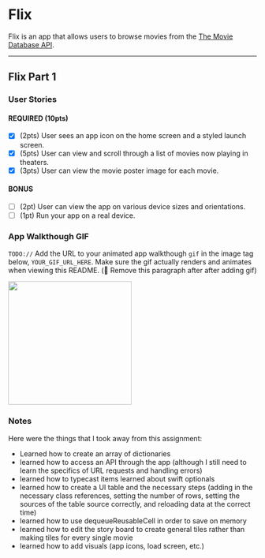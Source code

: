 # Flix

Flix is an app that allows users to browse movies from the [The Movie Database API](http://docs.themoviedb.apiary.io/#).

---

## Flix Part 1

### User Stories

#### REQUIRED (10pts)
- [x] (2pts) User sees an app icon on the home screen and a styled launch screen.
- [x] (5pts) User can view and scroll through a list of movies now playing in theaters.
- [x] (3pts) User can view the movie poster image for each movie.

#### BONUS
- [ ] (2pt) User can view the app on various device sizes and orientations.
- [ ] (1pt) Run your app on a real device.

### App Walkthough GIF
`TODO://` Add the URL to your animated app walkthough `gif` in the image tag below, `YOUR_GIF_URL_HERE`. Make sure the gif actually renders and animates when viewing this README. (🚫 Remove this paragraph after after adding gif)

<img src="YOUR_GIF_URL_HERE" width=250><br>

### Notes

Here were the things that I took away from this assignment: 
- Learned how to create an array of dictionaries 
- learned how to access an API through the app (although I still need to learn the specifics of URL requests and handling errors) 
- learned how to typecast items 
learned about swift optionals 
- learned how to create a UI table and the necessary steps (adding in the necessary class references, setting the number of rows, setting the sources of the table source correctly, and reloading data at the correct time) 
- learned how to use dequeueReusableCell in order to save on memory 
- learned how to edit the story board to create general tiles rather than making tiles for every single movie 
- learned how to add visuals (app icons, load screen, etc.) 
